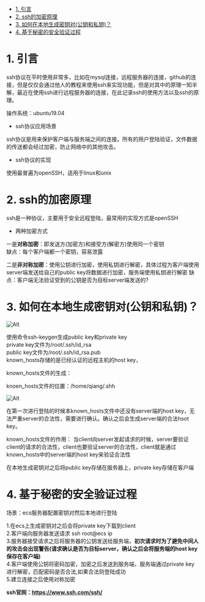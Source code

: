 <!-- TOC -->

- [1. 引言](#1-引言)
- [2. ssh的加密原理](#2-ssh的加密原理)
- [3. 如何在本地生成密钥对(公钥和私钥)？](#3-如何在本地生成密钥对公钥和私钥)
- [4. 基于秘密的安全验证过程](#4-基于秘密的安全验证过程)

<!-- /TOC -->

# 1. 引言
ssh协议在平时使用非常多，比如在mysql连接，远程服务器的连接，github的连接，但是仅仅会通过他人的教程来使用ssh来实现功能，但是对其中的原理一知半解，最近在使用ssh进行远程服务器的连接，在此记录ssh的使用方法以及ssh的原理。

操作系统：ubuntu19.04

* ssh协议应用场景
  
ssh协议是用来保护客户端与服务端之间的连接。所有的用户登陆验证，文件数据的传送都会经过加密，防止网络中的其他攻击。


* ssh协议的实现

使用最普遍为openSSH，适用于linux和unix

# 2. ssh的加密原理
ssh是一种协议，主要用于安全远程登陆，最常用的实现方式是openSSH
* 两种加密方式

一是**对称加密**：即发送方(加密方)和接受方(解密方)使用同一个密钥<br>
缺点：每个客户端都一个密钥，容易泄露

二是**非对称加密**：使用公钥进行加密，使用私钥进行解密，具体过程为客户端使用server端发送给自己的public key将数据进行加密，服务端使用私钥进行解密
缺点：客户端无法验证受到的公钥是否为目标server端发送的?



# 3. 如何在本地生成密钥对(公钥和私钥)？

![Alt](https://raw.githubusercontent.com/yq-debug/Note/master/%E5%9B%BE%E7%89%87/ssh-keygen%E5%88%9B%E5%BB%BAssh%E8%BF%87%E7%A8%8B.png)

使用命令ssh-keygen生成public key和private key<br>
private key文件为/root/.ssh/id_rsa<br>
public key文件为/root/.ssh/id_rsa.pub<br>
known_hosts存储的是已经认证的远程主机的host key，



known_hosts文件的生成：

knoen_hosts文件的位置：/home/qiang/.shh

![Alt](https://github.com/yq-debug/Note/blob/master/%E5%9B%BE%E7%89%87/know_hosts%E7%9A%84%E7%94%9F%E6%88%90-.png?raw=true)

在第一次进行登陆的时候本known_hosts文件中还没有server端的host key，无法严重server的合法性，需要进行确认。确认之后会生成server端的合法hsot key。

known_hosts文件的作用：
当client向server发起请求的时候，server要验证client的请求的合法性，client也要验证server的合法性，client就是通过known_hosts中的server端的host key来验证合法性

在本地生成密钥对之后将public key存储在服务器上，private key存储在客户端



# 4. 基于秘密的安全验证过程
场景：ecs服务器配置密钥对然后本地进行登陆

1.在ecs上生成密钥对之后会将private key下载到client<br>
2.客户端向服务器发送请求 ssh root@ecs ip<br>
3.服务器接受请求之后将服务器的公钥发送给服务端，**初次请求时为了避免中间人的攻击会出现警告(请求确认是否为目标server，确认之后会将服务端的host key保存在客户端)**<br>
4.客户端使用公钥将密码加密，加密之后发送到服务端，服务端通过private key进行解密，匹配密码是否合法,如果合法则登陆成功<br>
5.建立连接之后使用对称加密







**ssh官网：https://www.ssh.com/ssh/**






